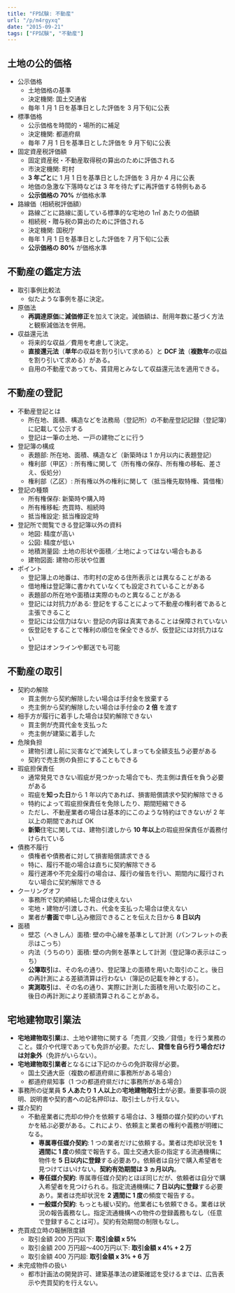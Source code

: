 ```yaml
---
title: "FP試験: 不動産"
url: "/p/m4rgyxq"
date: "2015-09-21"
tags: ["FP試験", "不動産"]
---
```


土地の公的価格
----

- 公示価格
    - 土地価格の基準
    - 決定機関: 国土交通省
    - 毎年 1 月 1 日を基準日とした評価を 3 月下旬に公表
- 標準価格
    - 公示価格を時間的・場所的に補足
    - 決定機関: 都道府県
    - 毎年 7 月 1 日を基準日とした評価を 9 月下旬に公表
- 固定資産税評価額
    - 固定資産税・不動産取得税の算出のために評価される
    - 市決定機関: 町村
    - **3 年ごと**に 1 月 1 日を基準日とした評価を 3 月か 4 月に公表
    - 地価の急激な下落時などは 3 年を待たずに再評価する特例もある
    - **公示価格の 70%** が価格水準
- 路線価（相続税評価額）
    - 路線ごとに路線に面している標準的な宅地の 1㎡ あたりの価額
    - 相続税・贈与税の算出のために評価される
    - 決定機関: 国税庁
    - 毎年 1 月 1 日を基準日とした評価を 7 月下旬に公表
    - **公示価格の 80%** が価格水準

不動産の鑑定方法
----

- 取引事例比較法
    - 似たような事例を基に決定。
- 原価法
    - **再調達原価**に**減価修正**を加えて決定。減価額は、耐用年数に基づく方法と観察減価法を併用。
- 収益還元法
    - 将来的な収益／費用を考慮して決定。
    - **直接還元法**（**単年**の収益を割り引いて求める）と **DCF 法**（**複数年**の収益を割り引いて求める）がある。
    - 自用の不動産であっても、賃貸用とみなして収益還元法を適用できる。

不動産の登記
----

- 不動産登記とは
    - 所在地、面積、構造などを法務局（登記所）の不動産登記記録（登記簿）に記載して公示する
    - 登記は一筆の土地、一戸の建物ごとに行う
- 登記簿の構成
    - 表題部: 所在地、面積、構造など（新築時は 1 か月以内に表題登記）
    - 権利部（甲区）: 所有権に関して（所有権の保存、所有権の移転、差さえ、仮処分）
    - 権利部（乙区）: 所有権以外の権利に関して（抵当権先取特権、賃借権）
- 登記の種類
    - 所有権保存: 新築時や購入時
    - 所有権移転: 売買時、相続時
    - 抵当権設定: 抵当権設定時
- 登記所で閲覧できる登記簿以外の資料
    - 地図: 精度が高い
    - 公図: 精度が低い
    - 地積測量図: 土地の形状や面積／土地によってはない場合もある
    - 建物図面: 建物の形状や位置
- ポイント
    - 登記簿上の地番は、市町村の定める住所表示とは異なることがある
    - 借地権は登記簿に書かれていなくても設定されていることがある
    - 表題部の所在地や面積は実際のものと異なることがある
    - 登記には対抗力がある: 登記をすることによって不動産の権利者であると主張できること
    - 登記には公信力はない: 登記の内容は真実であることは保障されていない
    - 仮登記をすることで権利の順位を保全できるが、仮登記には対抗力はない
    - 登記はオンラインや郵送でも可能

不動産の取引
----

- 契約の解除
    - 買主側から契約解除したい場合は手付金を放棄する
    - 売主側から契約解除したい場合は手付金の **2 倍** を渡す
- 相手方が履行に着手した場合は契約解除できない
    - 買主側が売買代金を支払った
    - 売主側が建築に着手した
- 危険負担
    - 建物引渡し前に災害などで滅失してしまっても全額支払う必要がある
    - 契約で売主側の負担にすることもできる
- 瑕疵担保責任
    - 通常発見できない瑕疵が見つかった場合でも、売主側は責任を負う必要がある
    - 瑕疵を**知った日**から 1 年以内であれば、損害賠償請求や契約解除できる
    - 特約によって瑕疵担保責任を免除したり、期間短縮できる
    - ただし、不動産業者の場合は基本的にこのような特約はできないが 2 年以上の期間であれば OK
    - **新築**住宅に関しては、建物引渡しから **10 年以上**の瑕疵担保責任が義務付けられている
- 債務不履行
    - 債権者や債務者に対して損害賠償請求できる
    - 特に、履行不能の場合は直ちに契約解除できる
    - 履行遅滞や不完全履行の場合は、履行の催告を行い、期間内に履行されない場合に契約解除できる
- クーリングオフ
    - 事務所で契約締結した場合は使えない
    - 宅地・建物が引渡しされ、代金を支払った場合は使えない
    - 業者が**書面**で申し込み撤回できることを伝えた日から **8 日以内**
- 面積
    - 壁芯（へきしん）面積: 壁の中心線を基準として計測（パンフレットの表示はこっち）
    - 内法（うちのり）面積: 壁の内側を基準として計測（登記簿の表示はこっち）
    - **公簿取引**は、その名の通り、登記簿上の面積を用いた取引のこと。後日の再計測による差額清算は行わない（簿記の記載を神とする）。
    - **実測取引**は、その名の通り、実際に計測した面積を用いた取引のこと。後日の再計測により差額清算されることがある。

宅地建物取引業法
----

- **宅地建物取引業**は、土地や建物に関する「売買／交換／貸借」を行う業務のこと。媒介や代理であっても免許が必要。ただし、**貸借を自ら行う場合だけは対象外**（免許がいらない）。
- **宅地建物取引業者**となるには下記のからの免許取得が必要。
    - 国土交通大臣（複数の都道府県に事務所がある場合）
    - 都道府県知事（1 つの都道府県だけに事務所がある場合）
- 事務所の従業員 **5 人あたり 1 人以上**の**宅地建物取引士**が必要。重要事項の説明、説明書や契約書への記名押印は、取引士しか行えない。
- 媒介契約
    - 不動産業者に売却の仲介を依頼する場合は、3 種類の媒介契約のいずれかを結ぶ必要がある。これにより、依頼主と業者の権利や義務が明確になる。
        - <b>専属専任媒介契約</b>: 1 つの業者だけに依頼する。業者は売却状況を **1 週間に 1 度**の頻度で報告する。国土交通大臣の指定する流通機構に物件を **5 日以内に登録**する必要あり。依頼者は自分で購入希望者を見つけてはいけない。**契約有効期間は 3 ヵ月以内**。
        - <b>専任媒介契約</b>: 専属専任媒介契約とほぼ同じだが、依頼者は自分で購入希望者を見つけられる。指定流通機構に **7 日以内に登録**する必要あり。業者は売却状況を **2 週間に 1 度**の頻度で報告する。
        - <b>一般媒介契約</b>: もっとも緩い契約。他業者にも依頼できる。業者は状況の報告義務なし。指定流通機構への物件の登録義務もなし（任意で登録することは可）。契約有効期間の制限もなし。
- 売買成立時の報酬限度額
    - 取引金額 200 万円以下: **取引金額 x 5%**
    - 取引金額 200 万円超～400万円以下: **取引金額 x 4% + 2 万**
    - 取引金額 400 万円超: **取引金額 x 3% + 6 万**
- 未完成物件の扱い
    - 都市計画法の開発許可、建築基準法の建築確認を受けるまでは、広告表示や売買契約を行えない。
